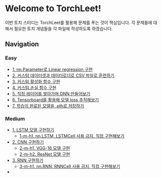 # Welcome to TorchLeet!
이번 토치 스터디는 TorchLeet를 활용해 문제를 푸는 것이 핵심입니다. 각 문제들에 대해서 필요한 토치 개념들을 각 파일에 작성하도록 하겠습니다.

## Navigation
### Easy
- [1. nn.Parameter로 Linear regression 구현](easy/1.md)
- [2. 커스텀 데이터셋과 데이터로더로 CSV 파일로 훈련하기](easy/2.md)
- [3. 커스텀 활성화 함수 구현](easy/3.md)
- [4. 커스텀 손실 함수 구현](easy/4.md)
- [5. 직접 레이어를 쌓아가며 DNN 만들어보기](easy/5.md)
- [6. Tensorboard를 활용해 모델 loss 추적해보기](easy/6.md)
- [7. 학습이 완료된 모델을 .pth로 저장하기](easy/7.md)
### Medium
- [1. LSTM 모델 구현하기](medium/1.md)
    - [1-m-h1. nn.LSTM, LSTMCell 사용 금지, 직접 구현해보기]()
- [2. CNN 구현하기](medium/2.md)
    - [2-m-h1. VGG-16 모델 구현]()
    - [2-m-h2. ResNet 모델 구현]()
- [3. RNN 구현하기](medium/3.md)
    - [3-m-h1. nn.RNN, RNNCell 사용 금지, 직접 구현해보기]()
- 